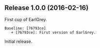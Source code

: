 ## Release 1.0.0 (2016-02-16)

First cup of EarlGrey.

```
Baseline: [76793ce]
   + [76793ce]: First version of EarlGrey.
```

Initial release.
